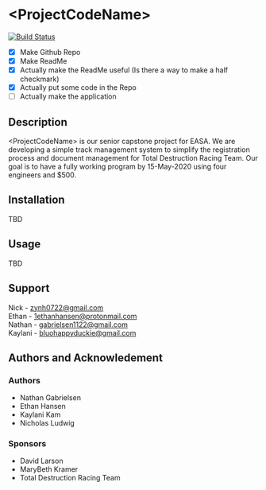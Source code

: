  #  \<ProjectCodeName> 
[![Build Status](https://travis-ci.com/Zynh0722/ProjectCodeName.svg?branch=master)](https://travis-ci.com/Zynh0722/ProjectCodeName)

- [X] Make Github Repo
- [X] Make ReadMe
- [X] Actually make the ReadMe useful (Is there a way to make a half checkmark)
- [X] Actually put some code in the Repo
- [ ] Actually make the application

##   Description
\<ProjectCodeName> is our senior capstone project for EASA. We are developing a simple track management system to simplify the registration process and document management for Total Destruction Racing Team. Our goal is to have a fully working program by 15-May-2020 using four engineers and $500.

##   Installation
TBD

##   Usage
TBD

##   Support
Nick - zynh0722@gmail.com  
Ethan - 1ethanhansen@protonmail.com  
Nathan - gabrielsen1122@gmail.com  
Kaylani - bluohappyduckie@gmail.com

## Authors and Acknowledement
  ### Authors
  * Nathan Gabrielsen
  * Ethan Hansen
  * Kaylani Kam
  * Nicholas Ludwig
  ### Sponsors
  * David Larson
  * MaryBeth Kramer
  * Total Destruction Racing Team
